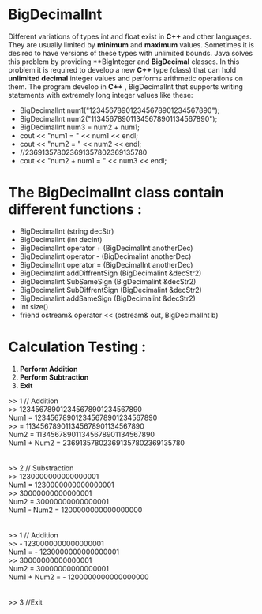 # BigDecimalInt
Different variations of types int and float exist in **C++** and other languages. They are usually limited by **minimum** and **maximum** values. Sometimes it is desired to have versions of these types with unlimited bounds. Java solves this problem by providing **BigInteger and **BigDecimal** classes. In this problem it is required to develop a new **C++** type (class) that can hold **unlimited decimal** integer values and performs arithmetic operations on them. The program  develop in **C++** , BigDecimalInt that supports writing statements with extremely long integer values like these:

* BigDecimalInt num1("123456789012345678901234567890");
* BigDecimalInt num2("113456789011345678901134567890");
* BigDecimalInt num3 = num2 + num1;
* cout << "num1 = " << num1 << endl;
* cout << "num2 = " << num2 << endl;
* //236913578023691357802369135780
* cout << "num2 + num1 = " << num3 << endl;

# The BigDecimalInt class contain different functions :
* BigDecimalInt (string decStr)
* BigDecimalInt (int decInt)
* BigDecimalInt operator + (BigDecimalInt anotherDec)
* BigDecimalint operator - (BigDecimalint anotherDec)
* BigDecimalInt operator = (BigDecimalInt anotherDec)
* BigDecimalint addDiffrentSign (BigDecimalint &decStr2)
* BigDecimalint SubSameSign (BigDecimalint &decStr2)
* BigDecimalint SubDiffrentSign (BigDecimalint &decStr2)
* BigDecimalint addSameSign (BigDecimalint  &decStr2)
* Int size()
* friend ostream& operator << (ostream& out, BigDecimalInt b)

# Calculation Testing :
1. **Perform Addition**
2. **Perform Subtraction**
3. **Exit**

<body> 
>>  1  // Addition <br>
>> 123456789012345678901234567890 <br>
Num1 = 123456789012345678901234567890 <br>
>> = 113456789011345678901134567890 <br>
Num2 = 113456789011345678901134567890 <br>
Num1 + Num2 = 236913578023691357802369135780 <br>
<br><br>
>> 2  // Substraction <br>
>> 1230000000000000001 <br>
Num1 = 1230000000000000001 <br>
>> 30000000000000001 <br>
Num2 = 30000000000000001 <br>
Num1 - Num2 = 1200000000000000000 <br>
<br><br>
>> 1  // Addition<br>
>> - 1230000000000000001 <br>
Num1 = - 1230000000000000001 <br>
>> 30000000000000001 <br>
Num2 = 30000000000000001 <br>
Num1 + Num2 = - 1200000000000000000 <br>
<br><br>
>> 3 //Exit 



</body>


